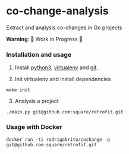 # co-change-analysis
Extract and analysis co-changes in Go projects

**Warning**: :construction: Work in Progress :construction:

### Installation and usage
1. Install [python3](#), [virtualenv](#) and [git](#).

2. Init virtualenv and install dependencies

```
make init
```

3. Analysis a project

```
./main.py git@github.com:square/retrofit.git
```

### Usage with Docker
```
docker run -ti rodrigobrito/cochange -p git@github.com:square/retrofit.git
```
